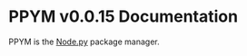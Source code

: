 # PPYM v0.0.15 Documentation

PPYM is the [Node.py] package manager.

  [Node.py]: https://github.com/nodepy/nodepy
